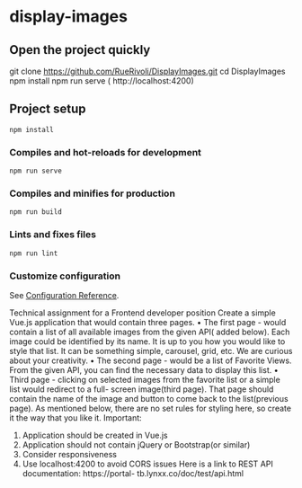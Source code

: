 # display-images

## Open the project quickly

git clone https://github.com/RueRivoli/DisplayImages.git
cd DisplayImages
npm install
npm run serve
( http://localhost:4200)

## Project setup
```
npm install
```

### Compiles and hot-reloads for development
```
npm run serve
```

### Compiles and minifies for production
```
npm run build
```

### Lints and fixes files
```
npm run lint
```

### Customize configuration
See [Configuration Reference](https://cli.vuejs.org/config/).


Technical assignment for a Frontend developer position
Create a simple Vue.js application that would contain three pages.
• The first page - would contain a list of all available images from the given API( added below). Each image could be identified by its name.
It is up to you how you would like to style that list. It can be something simple, carousel, grid, etc. We are curious about your creativity.
• The second page - would be a list of Favorite Views. From the given API, you can find the necessary data to display this list.
• Third page - clicking on selected images from the favorite list or a simple list would redirect to a full- screen image(third page). That page should contain the name of the image and button to come back to the list(previous page).
As mentioned below, there are no set rules for styling here, so create it the way that you like it.
Important:
1. Application should be created in Vue.js
2. Application should not contain jQuery or Bootstrap(or similar)
3. Consider responsiveness
4. Use localhost:4200 to avoid CORS issues
Here is a link to REST API documentation: https://portal- tb.lynxx.co/doc/test/api.html
